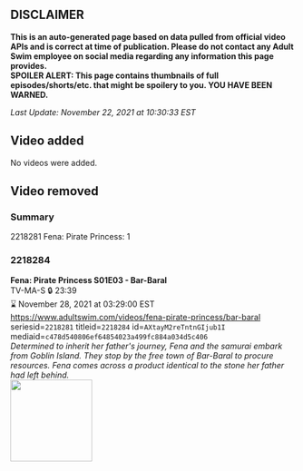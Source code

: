 ## DISCLAIMER
**This is an auto-generated page based on data pulled from official video APIs and is correct at time of publication. Please do not contact any Adult Swim employee on social media regarding any information this page provides.**  
**SPOILER ALERT: This page contains thumbnails of full episodes/shorts/etc. that might be spoilery to you. YOU HAVE BEEN WARNED.**  

_Last Update: November 22, 2021 at 10:30:33 EST_
## Video added
No videos were added.  
## Video removed
### Summary
2218281 Fena: Pirate Princess: 1  
### 2218284
**Fena: Pirate Princess S01E03 - Bar-Baral**  
TV-MA-S 🔒 23:39  
⌛ November 28, 2021 at 03:29:00 EST  
https://www.adultswim.com/videos/fena-pirate-princess/bar-baral  
seriesid=`2218281` titleid=`2218284` id=`AXtayM2reTntnGIjub1I` mediaid=`c478d540806ef64854023a499fc884a034d5c406`  
_Determined to inherit her father's journey, Fena and the samurai embark from Goblin Island. They stop by the free town of Bar-Baral to procure resources. Fena comes across a product identical to the stone her father had left behind._  
<a href="https://media.cdn.adultswim.com/uploads/20210820/thumbnails/2_21820119417-FenaPiratePrincess_103_BarBaral.png"><img src="https://media.cdn.adultswim.com/uploads/20210820/thumbnails/2_21820119417-FenaPiratePrincess_103_BarBaral.png" height="144px" /></a>
